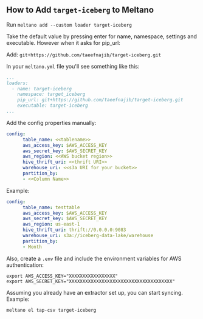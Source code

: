 ## How to Add `target-iceberg` to Meltano
Run `meltano add --custom loader target-iceberg` 

Take the default value by pressing enter for name, namespace, settings and executable. However when it asks for pip_url:

Add: `git+https://github.com/taeefnajib/target-iceberg.git` 

In your `meltano.yml` file you'll see something like this:
```yml
...
loaders:
  - name: target-iceberg
    namespace: target_iceberg
    pip_url: git+https://github.com/taeefnajib/target-iceberg.git
    executable: target-iceberg
...
```
Add the config properties manually:

```yml
config:
      table_name: <<tablename>>
      aws_access_key: $AWS_ACCESS_KEY
      aws_secret_key: $AWS_SECRET_KEY
      aws_region: <<AWS bucket region>>
      hive_thrift_uri: <<thrift URI>>
      warehouse_uri: <<s3a URI for your bucket>>
      partition_by:
      - <<Column Name>>
```
Example:
```yml
config:
      table_name: testtable
      aws_access_key: $AWS_ACCESS_KEY
      aws_secret_key: $AWS_SECRET_KEY
      aws_region: us-east-1
      hive_thrift_uri: thrift://0.0.0.0:9083
      warehouse_uri: s3a://iceberg-data-lake/warehouse
      partition_by:
      - Month
```

Also, create a `.env` file and include the environment variables for AWS authentication:

```
export AWS_ACCESS_KEY="XXXXXXXXXXXXXXXXX"
export AWS_SECRET_KEY="XXXXXXXXXXXXXXXXXXXXXXXXXXXXXXXXXXXXXX"
```

Assuming you already have an extractor set up, you can start syncing. Example:
```bash
meltano el tap-csv target-iceberg
```